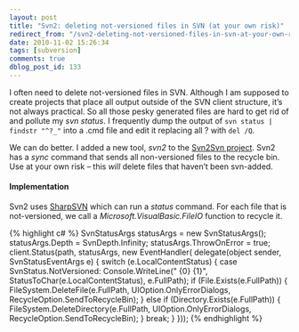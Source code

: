 ```yaml
---
layout: post
title: "Svn2: deleting not-versioned files in SVN (at your own risk)"
redirect_from: "/svn2-deleting-not-versioned-files-in-svn-at-your-own-risk/"
date: 2010-11-02 15:26:34
tags: [subversion]
comments: true
dblog_post_id: 133
---
```


I often need to delete not-versioned files in SVN. Although I am supposed to create projects that place all output outside of the SVN client structure, it’s not always practical. So all those pesky generated files are hard to get rid of and pollute my _svn status_. I frequently dump the output of `svn status | findstr "^?_"` into a .cmd file and edit it replacing all ? with `del /Q`.

We can do better. I added a new tool, _svn2_ to the [Svn2Svn project](https://github.com/dblock/svn2svn/). Svn2 has a _sync_ command that sends all non-versioned files to the recycle bin. Use at your own risk – this _will_ delete files that haven’t been svn-added.

#### Implementation

Svn2 uses [SharpSVN](https://github.com/AmpScm/SharpSvn) which can run a _status_ command. For each file that is not-versioned, we call a _Microsoft.VisualBasic.FileIO_ function to recycle it.

{% highlight c# %}
SvnStatusArgs statusArgs = new SvnStatusArgs();
statusArgs.Depth = SvnDepth.Infinity;
statusArgs.ThrowOnError = true;
client.Status(path, statusArgs, new EventHandler<SvnStatusEventArgs>(
    delegate(object sender, SvnStatusEventArgs e)
{
    switch (e.LocalContentStatus)
    {
        case SvnStatus.NotVersioned:
            Console.WriteLine(" {0} {1}", StatusToChar(e.LocalContentStatus), e.FullPath);
            if (File.Exists(e.FullPath))
            {
                FileSystem.DeleteFile(e.FullPath, UIOption.OnlyErrorDialogs,
                    RecycleOption.SendToRecycleBin);
            }
            else if (Directory.Exists(e.FullPath))
            {
                FileSystem.DeleteDirectory(e.FullPath, UIOption.OnlyErrorDialogs,
                    RecycleOption.SendToRecycleBin);
            }
            break;
    }
}));
{% endhighlight %}
